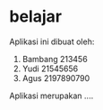 # belajar

Aplikasi ini dibuat oleh:
1. Bambang 213456
2. Yudi 21545656
3. Agus 2197890790

Aplikasi merupakan ....

